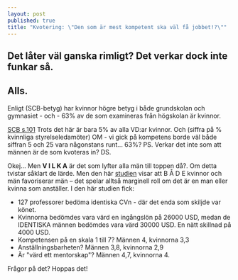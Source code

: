 ```yaml
---
layout: post
published: true
title: "Kvotering: \"Den som är mest kompetent ska väl få jobbet!?\""
---
```






## Det låter väl ganska rimligt? Det verkar dock inte funkar så.
## Alls. 

Enligt (SCB-betyg) har kvinnor högre betyg i både grundskolan och gymnasiet - och - 63% av de som examineras från högskolan är kvinnor. 

[SCB s.101](http://www.scb.se/Statistik/_Publikationer/LE0201_2013B14_BR_X10BR1401.pdf)
Trots det här är bara 5% av alla VD:ar kvinnor. Och (siffra på % kvinnliga styrelseledamöter) OM - vi gick på kompetens borde väl både siffran 5 och 25 vara någonstans runt... 63%? PS. Verkar det inte som att männen är de som kvoteras in? DS.

Okej... Men **V I L K A** är det som lyfter alla män till toppen då?. Om detta tvistar såklart de lärde. Men den här [studien](http://www.jstor.org/stable/41763373) visar att B Å D E kvinnor och män favoriserar män – det spelar alltså marginell roll om det är en man eller kvinna som anställer. I den här studien fick:

- 127 professorer bedöma identiska CVn - där det enda som skiljde var könet. 
- Kvinnorna bedömdes vara värd en ingångslön på 26000 USD, medan de IDENTISKA männen bedömdes vara värd 30000 USD. En nätt skillnad på 4000 USD.
- Kompetensen på en skala 1 till 7? Männen 4, kvinnorna 3,3
- Anställningsbarheten? Männen 3,8, kvinnorna 2,9
- Är "värd ett mentorskap"? Männen 4,7, kvinnorna 4.

Frågor på det? Hoppas det!
